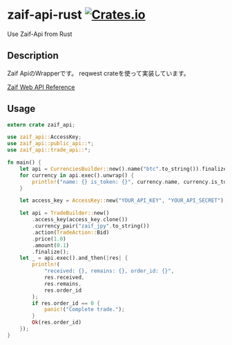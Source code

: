 # zaif-api-rust [![Crates.io](https://img.shields.io/crates/v/zaif-api.svg)](https://crates.io/crates/zaif-api)
Use Zaif-Api from Rust

## Description

Zaif ApiのWrapperです。
reqwest crateを使って実装しています。

[Zaif Web API Reference](http://techbureau-api-document.readthedocs.io/ja/latest/index.html)

## Usage

```rs
extern crate zaif_api;

use zaif_api::AccessKey;
use zaif_api::public_api::*;
use zaif_api::trade_api::*;

fn main() {
    let api = CurrenciesBuilder::new().name("btc".to_string()).finalize();
    for currency in api.exec().unwrap() {
        println!("name: {} is_token: {}", currency.name, currency.is_token);
    }

    let access_key = AccessKey::new("YOUR_API_KEY", "YOUR_API_SECRET");

    let api = TradeBuilder::new()
        .access_key(access_key.clone())
        .currency_pair("zaif_jpy".to_string())
        .action(TradeAction::Bid)
        .price(1.0)
        .amount(0.1)
        .finalize();
    let _ = api.exec().and_then(|res| {
        println!(
            "received: {}, remains: {}, order_id: {}",
            res.received,
            res.remains,
            res.order_id
        );
        if res.order_id == 0 {
            panic!("Complete trade.");
        }
        Ok(res.order_id)
    });
}
```
